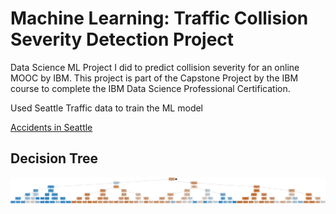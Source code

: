 # Machine Learning: Traffic Collision Severity Detection Project

Data Science ML Project I did to predict collision severity for an online MOOC by IBM. This project is part of the Capstone Project by the IBM course to complete the IBM Data Science Professional Certification.

Used Seattle Traffic data to train the ML model

[Accidents in Seattle](./seattle_map.html)

## Decision Tree

![decision tree](./Sevrtree.png)
